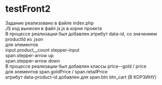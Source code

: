 # testFront2
Задание реализовано в файле index.php <br />
JS код вынесен в файл js.js в корне проекта <br />
В процессе реализации был добавлен атрибут data-id, со значением productId из .json <br />
  для элементов <br />
    input.product__count stepper-input <br />
    span.stepper-arrow up <br />
    span.stepper-arrow down <br />
В процессе реализации был добавлен классы price--gold / price  <br />
  для элементов span.goldPrice / span.retailPrice <br />
атрибут data-product-id добавлен для span.btn btn_cart (В КОРЗИНУ) <br />

